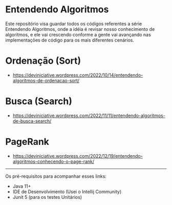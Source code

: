 # Entendendo Algoritmos

Este repositório visa guardar todos os códigos referentes a série Entendendo Algoritmos, onde a idéia é revisar nosso conhecimento de algoritmos, e ele vai crescendo conforme a gente vai avançando nas implementações de código para os mais diferentes cenários.

# Ordenação (Sort)

- https://deviniciative.wordpress.com/2022/10/14/entendendo-algoritmos-de-ordenacao-sort/

# Busca (Search)
- https://deviniciative.wordpress.com/2022/11/11/entendendo-algoritmos-de-busca-search/

# PageRank 
- https://deviniciative.wordpress.com/2022/12/19/entendendo-algoritmos-conhecendo-o-page-rank/
------

Os pré-requisitos para acompanhar esses links:

- Java 11+ 
- IDE de Desenvolvimento (Usei o Intellij Community)
- Junit 5 (para os testes Unitários)
